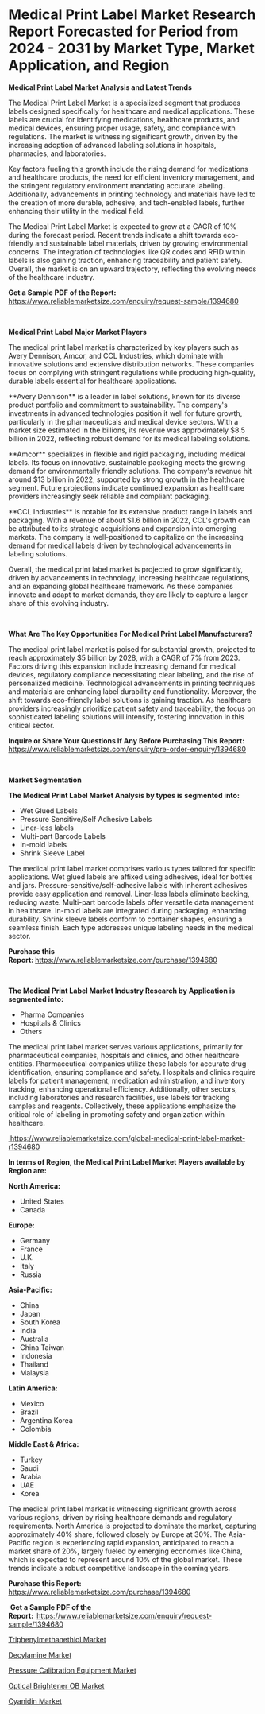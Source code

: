 <p><h1>Medical Print Label Market Research Report Forecasted for Period from 2024 -  2031 by Market Type, Market Application, and Region</h1></p><p><strong>Medical Print Label Market Analysis and Latest Trends</strong></p>
<p><p>The Medical Print Label Market is a specialized segment that produces labels designed specifically for healthcare and medical applications. These labels are crucial for identifying medications, healthcare products, and medical devices, ensuring proper usage, safety, and compliance with regulations. The market is witnessing significant growth, driven by the increasing adoption of advanced labeling solutions in hospitals, pharmacies, and laboratories.</p><p>Key factors fueling this growth include the rising demand for medications and healthcare products, the need for efficient inventory management, and the stringent regulatory environment mandating accurate labeling. Additionally, advancements in printing technology and materials have led to the creation of more durable, adhesive, and tech-enabled labels, further enhancing their utility in the medical field.</p><p>The Medical Print Label Market is expected to grow at a CAGR of 10% during the forecast period. Recent trends indicate a shift towards eco-friendly and sustainable label materials, driven by growing environmental concerns. The integration of technologies like QR codes and RFID within labels is also gaining traction, enhancing traceability and patient safety. Overall, the market is on an upward trajectory, reflecting the evolving needs of the healthcare industry.</p></p>
<p><strong>Get a Sample PDF of the Report:&nbsp;</strong> <a href="https://www.reliablemarketsize.com/enquiry/request-sample/1394680?utm_campaign=2005&utm_medium=2&utm_source=Github&utm_content=ia&utm_term=26122024&utm_id=medical-print-label">https://www.reliablemarketsize.com/enquiry/request-sample/1394680</a></p>
<p>&nbsp;</p>
<p><strong>Medical Print Label Major Market Players</strong></p>
<p><p>The medical print label market is characterized by key players such as Avery Dennison, Amcor, and CCL Industries, which dominate with innovative solutions and extensive distribution networks. These companies focus on complying with stringent regulations while producing high-quality, durable labels essential for healthcare applications.</p><p>**Avery Dennison** is a leader in label solutions, known for its diverse product portfolio and commitment to sustainability. The company's investments in advanced technologies position it well for future growth, particularly in the pharmaceuticals and medical device sectors. With a market size estimated in the billions, its revenue was approximately $8.5 billion in 2022, reflecting robust demand for its medical labeling solutions.</p><p>**Amcor** specializes in flexible and rigid packaging, including medical labels. Its focus on innovative, sustainable packaging meets the growing demand for environmentally friendly solutions. The company's revenue hit around $13 billion in 2022, supported by strong growth in the healthcare segment. Future projections indicate continued expansion as healthcare providers increasingly seek reliable and compliant packaging.</p><p>**CCL Industries** is notable for its extensive product range in labels and packaging. With a revenue of about $1.6 billion in 2022, CCL's growth can be attributed to its strategic acquisitions and expansion into emerging markets. The company is well-positioned to capitalize on the increasing demand for medical labels driven by technological advancements in labeling solutions.</p><p>Overall, the medical print label market is projected to grow significantly, driven by advancements in technology, increasing healthcare regulations, and an expanding global healthcare framework. As these companies innovate and adapt to market demands, they are likely to capture a larger share of this evolving industry.</p></p>
<p>&nbsp;</p>
<p><strong>What Are The Key Opportunities For Medical Print Label Manufacturers?</strong></p>
<p><p>The medical print label market is poised for substantial growth, projected to reach approximately $5 billion by 2028, with a CAGR of 7% from 2023. Factors driving this expansion include increasing demand for medical devices, regulatory compliance necessitating clear labeling, and the rise of personalized medicine. Technological advancements in printing techniques and materials are enhancing label durability and functionality. Moreover, the shift towards eco-friendly label solutions is gaining traction. As healthcare providers increasingly prioritize patient safety and traceability, the focus on sophisticated labeling solutions will intensify, fostering innovation in this critical sector.</p></p>
<p><strong>Inquire or Share Your Questions If Any Before Purchasing This Report:</strong> <a href="https://www.reliablemarketsize.com/enquiry/pre-order-enquiry/1394680?utm_campaign=2005&utm_medium=2&utm_source=Github&utm_content=ia&utm_term=26122024&utm_id=medical-print-label">https://www.reliablemarketsize.com/enquiry/pre-order-enquiry/1394680</a></p>
<p>&nbsp;</p>
<p><strong>Market Segmentation</strong></p>
<p><strong>The Medical Print Label Market Analysis by types is segmented into:</strong></p>
<p><ul><li>Wet Glued Labels</li><li>Pressure Sensitive/Self Adhesive Labels</li><li>Liner-less labels</li><li>Multi-part Barcode Labels</li><li>In-mold labels</li><li>Shrink Sleeve Label</li></ul></p>
<p><p>The medical print label market comprises various types tailored for specific applications. Wet glued labels are affixed using adhesives, ideal for bottles and jars. Pressure-sensitive/self-adhesive labels with inherent adhesives provide easy application and removal. Liner-less labels eliminate backing, reducing waste. Multi-part barcode labels offer versatile data management in healthcare. In-mold labels are integrated during packaging, enhancing durability. Shrink sleeve labels conform to container shapes, ensuring a seamless finish. Each type addresses unique labeling needs in the medical sector.</p></p>
<p><strong>Purchase this Report:&nbsp;</strong><a href="https://www.reliablemarketsize.com/purchase/1394680?utm_campaign=2005&utm_medium=2&utm_source=Github&utm_content=ia&utm_term=26122024&utm_id=medical-print-label">https://www.reliablemarketsize.com/purchase/1394680</a></p>
<p>&nbsp;</p>
<p><strong>The Medical Print Label Market Industry Research by Application is segmented into:</strong></p>
<p><ul><li>Pharma Companies</li><li>Hospitals & Clinics</li><li>Others</li></ul></p>
<p><p>The medical print label market serves various applications, primarily for pharmaceutical companies, hospitals and clinics, and other healthcare entities. Pharmaceutical companies utilize these labels for accurate drug identification, ensuring compliance and safety. Hospitals and clinics require labels for patient management, medication administration, and inventory tracking, enhancing operational efficiency. Additionally, other sectors, including laboratories and research facilities, use labels for tracking samples and reagents. Collectively, these applications emphasize the critical role of labeling in promoting safety and organization within healthcare.</p></p>
<p><a href="https://www.reliablemarketsize.com/global-medical-print-label-market-r1394680?utm_campaign=2005&utm_medium=2&utm_source=Github&utm_content=ia&utm_term=26122024&utm_id=medical-print-label">&nbsp;https://www.reliablemarketsize.com/global-medical-print-label-market-r1394680</a></p>
<p><strong>In terms of Region, the Medical Print Label Market Players available by Region are:</strong></p>
<p>
    <p> <strong> North America: </strong>
        <ul>
            <li>United States</li>
            <li>Canada</li>
        </ul>
        </p> 
    <p> <strong> Europe: </strong>
        <ul>
            <li>Germany</li>
            <li>France</li>
            <li>U.K.</li>
            <li>Italy</li>
            <li>Russia</li>
        </ul>
        </p> 
    <p> <strong> Asia-Pacific: </strong>
        <ul>
            <li>China</li>
            <li>Japan</li>
            <li>South Korea</li>
            <li>India</li>
            <li>Australia</li>
            <li>China Taiwan</li>
            <li>Indonesia</li>
            <li>Thailand</li>
            <li>Malaysia</li>
        </ul>
        </p> 
    <p> <strong> Latin America: </strong>
        <ul>
            <li>Mexico</li>
            <li>Brazil</li>
            <li>Argentina Korea</li>
            <li>Colombia</li>
        </ul>
        </p> 
    <p> <strong> Middle East & Africa: </strong>
        <ul>
            <li>Turkey</li>
            <li>Saudi</li>
            <li>Arabia</li>
            <li>UAE</li>
            <li>Korea</li>
        </ul>
    </p>
    </p>
<p><p>The medical print label market is witnessing significant growth across various regions, driven by rising healthcare demands and regulatory requirements. North America is projected to dominate the market, capturing approximately 40% share, followed closely by Europe at 30%. The Asia-Pacific region is experiencing rapid expansion, anticipated to reach a market share of 20%, largely fueled by emerging economies like China, which is expected to represent around 10% of the global market. These trends indicate a robust competitive landscape in the coming years.</p></p>
<p><strong>Purchase this Report: </strong><a href="https://www.reliablemarketsize.com/purchase/1394680?utm_campaign=2005&utm_medium=2&utm_source=Github&utm_content=ia&utm_term=26122024&utm_id=medical-print-label">https://www.reliablemarketsize.com/purchase/1394680</a></p>
<p>&nbsp;<strong>Get a Sample PDF of the Report:&nbsp;&nbsp;</strong><a href="https://www.reliablemarketsize.com/enquiry/request-sample/1394680?utm_campaign=2005&utm_medium=2&utm_source=Github&utm_content=ia&utm_term=26122024&utm_id=medical-print-label">https://www.reliablemarketsize.com/enquiry/request-sample/1394680</a></p>
<p><strong></strong></p>
<p><p><a href="https://www.linkedin.com/pulse/triphenylmethanethiol-market-revolution-2024-2031-trends-avqcf?utm_campaign=2005&utm_medium=2&utm_source=Github&utm_content=ia&utm_term=26122024&utm_id=medical-print-label">Triphenylmethanethiol Market</a></p><p><a href="https://www.linkedin.com/pulse/global-decylamine-market-size-2024-2031-technology-application-p5llf?utm_campaign=2005&utm_medium=2&utm_source=Github&utm_content=ia&utm_term=26122024&utm_id=medical-print-label">Decylamine Market</a></p><p><a href="https://www.linkedin.com/pulse/pressure-calibration-equipment-market-maturity-analysis-regional-kx2uf?utm_campaign=2005&utm_medium=2&utm_source=Github&utm_content=ia&utm_term=26122024&utm_id=medical-print-label">Pressure Calibration Equipment Market</a></p><p><a href="https://www.linkedin.com/pulse/strategic-market-outlook-optical-brightener-ob-key-drivers-kpyyf?utm_campaign=2005&utm_medium=2&utm_source=Github&utm_content=ia&utm_term=26122024&utm_id=medical-print-label">Optical Brightener OB Market</a></p><p><a href="https://www.linkedin.com/pulse/cyanidin-market-refracting-trends-consumer-behaviors-2024-2031-yhvzf?utm_campaign=2005&utm_medium=2&utm_source=Github&utm_content=ia&utm_term=26122024&utm_id=medical-print-label">Cyanidin Market</a></p></p>